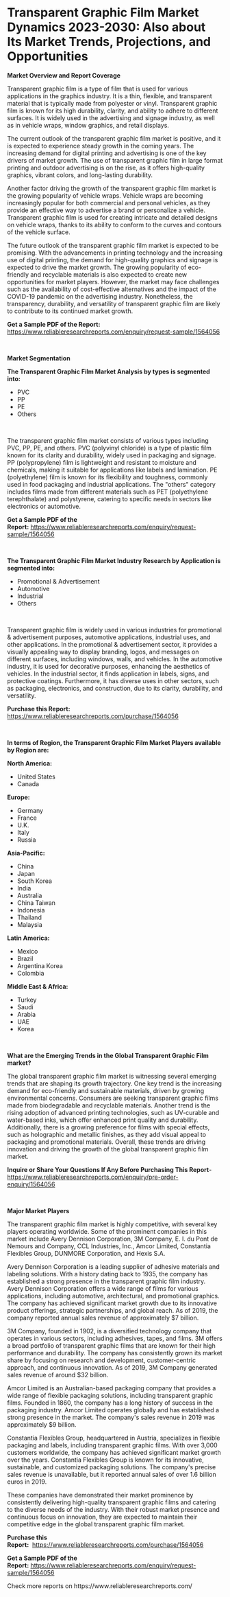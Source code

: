 <p><h1>Transparent Graphic Film Market Dynamics 2023-2030: Also about Its Market Trends, Projections, and Opportunities</h1></p><p><strong>Market Overview and Report Coverage</strong></p>
<p><p>Transparent graphic film is a type of film that is used for various applications in the graphics industry. It is a thin, flexible, and transparent material that is typically made from polyester or vinyl. Transparent graphic film is known for its high durability, clarity, and ability to adhere to different surfaces. It is widely used in the advertising and signage industry, as well as in vehicle wraps, window graphics, and retail displays.</p><p>The current outlook of the transparent graphic film market is positive, and it is expected to experience steady growth in the coming years. The increasing demand for digital printing and advertising is one of the key drivers of market growth. The use of transparent graphic film in large format printing and outdoor advertising is on the rise, as it offers high-quality graphics, vibrant colors, and long-lasting durability.</p><p>Another factor driving the growth of the transparent graphic film market is the growing popularity of vehicle wraps. Vehicle wraps are becoming increasingly popular for both commercial and personal vehicles, as they provide an effective way to advertise a brand or personalize a vehicle. Transparent graphic film is used for creating intricate and detailed designs on vehicle wraps, thanks to its ability to conform to the curves and contours of the vehicle surface.</p><p>The future outlook of the transparent graphic film market is expected to be promising. With the advancements in printing technology and the increasing use of digital printing, the demand for high-quality graphics and signage is expected to drive the market growth. The growing popularity of eco-friendly and recyclable materials is also expected to create new opportunities for market players. However, the market may face challenges such as the availability of cost-effective alternatives and the impact of the COVID-19 pandemic on the advertising industry. Nonetheless, the transparency, durability, and versatility of transparent graphic film are likely to contribute to its continued market growth.</p></p>
<p><strong>Get a Sample PDF of the Report:</strong> <a href="https://www.reliableresearchreports.com/enquiry/request-sample/1564056">https://www.reliableresearchreports.com/enquiry/request-sample/1564056</a></p>
<p>&nbsp;</p>
<p><strong>Market Segmentation</strong></p>
<p><strong>The Transparent Graphic Film Market Analysis by types is segmented into:</strong></p>
<p><ul><li>PVC</li><li>PP</li><li>PE</li><li>Others</li></ul></p>
<p>&nbsp;</p>
<p><p>The transparent graphic film market consists of various types including PVC, PP, PE, and others. PVC (polyvinyl chloride) is a type of plastic film known for its clarity and durability, widely used in packaging and signage. PP (polypropylene) film is lightweight and resistant to moisture and chemicals, making it suitable for applications like labels and lamination. PE (polyethylene) film is known for its flexibility and toughness, commonly used in food packaging and industrial applications. The "others" category includes films made from different materials such as PET (polyethylene terephthalate) and polystyrene, catering to specific needs in sectors like electronics or automotive.</p></p>
<p><strong>Get a Sample PDF of the Report:</strong>&nbsp;<a href="https://www.reliableresearchreports.com/enquiry/request-sample/1564056">https://www.reliableresearchreports.com/enquiry/request-sample/1564056</a></p>
<p>&nbsp;</p>
<p><strong>The Transparent Graphic Film Market Industry Research by Application is segmented into:</strong></p>
<p><ul><li>Promotional & Advertisement</li><li>Automotive</li><li>Industrial</li><li>Others</li></ul></p>
<p>&nbsp;</p>
<p><p>Transparent graphic film is widely used in various industries for promotional & advertisement purposes, automotive applications, industrial uses, and other applications. In the promotional & advertisement sector, it provides a visually appealing way to display branding, logos, and messages on different surfaces, including windows, walls, and vehicles. In the automotive industry, it is used for decorative purposes, enhancing the aesthetics of vehicles. In the industrial sector, it finds application in labels, signs, and protective coatings. Furthermore, it has diverse uses in other sectors, such as packaging, electronics, and construction, due to its clarity, durability, and versatility.</p></p>
<p><strong>Purchase this Report:</strong>&nbsp; <a href="https://www.reliableresearchreports.com/purchase/1564056">https://www.reliableresearchreports.com/purchase/1564056</a></p>
<p>&nbsp;</p>
<p><strong>In terms of Region, the Transparent Graphic Film Market Players available by Region are:</strong></p>
<p>
    <p> <strong> North America: </strong>
        <ul>
            <li>United States</li>
            <li>Canada</li>
        </ul>
        </p> 
    <p> <strong> Europe: </strong>
        <ul>
            <li>Germany</li>
            <li>France</li>
            <li>U.K.</li>
            <li>Italy</li>
            <li>Russia</li>
        </ul>
        </p> 
    <p> <strong> Asia-Pacific: </strong>
        <ul>
            <li>China</li>
            <li>Japan</li>
            <li>South Korea</li>
            <li>India</li>
            <li>Australia</li>
            <li>China Taiwan</li>
            <li>Indonesia</li>
            <li>Thailand</li>
            <li>Malaysia</li>
        </ul>
        </p> 
    <p> <strong> Latin America: </strong>
        <ul>
            <li>Mexico</li>
            <li>Brazil</li>
            <li>Argentina Korea</li>
            <li>Colombia</li>
        </ul>
        </p> 
    <p> <strong> Middle East & Africa: </strong>
        <ul>
            <li>Turkey</li>
            <li>Saudi</li>
            <li>Arabia</li>
            <li>UAE</li>
            <li>Korea</li>
        </ul>
    </p>
    </p>
<p>&nbsp;</p>
<p><strong>What are the Emerging Trends in the Global Transparent Graphic Film market?</strong></p>
<p><p>The global transparent graphic film market is witnessing several emerging trends that are shaping its growth trajectory. One key trend is the increasing demand for eco-friendly and sustainable materials, driven by growing environmental concerns. Consumers are seeking transparent graphic films made from biodegradable and recyclable materials. Another trend is the rising adoption of advanced printing technologies, such as UV-curable and water-based inks, which offer enhanced print quality and durability. Additionally, there is a growing preference for films with special effects, such as holographic and metallic finishes, as they add visual appeal to packaging and promotional materials. Overall, these trends are driving innovation and driving the growth of the global transparent graphic film market.</p></p>
<p><strong>Inquire or Share Your Questions If Any Before Purchasing This Report</strong>- <a href="https://www.reliableresearchreports.com/enquiry/pre-order-enquiry/1564056">https://www.reliableresearchreports.com/enquiry/pre-order-enquiry/1564056</a></p>
<p>&nbsp;</p>
<p><strong>Major Market Players</strong></p>
<p><p>The transparent graphic film market is highly competitive, with several key players operating worldwide. Some of the prominent companies in this market include Avery Dennison Corporation, 3M Company, E. I. du Pont de Nemours and Company, CCL Industries, Inc., Amcor Limited, Constantia Flexibles Group, DUNMORE Corporation, and Hexis S.A. </p><p>Avery Dennison Corporation is a leading supplier of adhesive materials and labeling solutions. With a history dating back to 1935, the company has established a strong presence in the transparent graphic film industry. Avery Dennison Corporation offers a wide range of films for various applications, including automotive, architectural, and promotional graphics. The company has achieved significant market growth due to its innovative product offerings, strategic partnerships, and global reach. As of 2019, the company reported annual sales revenue of approximately $7 billion.</p><p>3M Company, founded in 1902, is a diversified technology company that operates in various sectors, including adhesives, tapes, and films. 3M offers a broad portfolio of transparent graphic films that are known for their high performance and durability. The company has consistently grown its market share by focusing on research and development, customer-centric approach, and continuous innovation. As of 2019, 3M Company generated sales revenue of around $32 billion.</p><p>Amcor Limited is an Australian-based packaging company that provides a wide range of flexible packaging solutions, including transparent graphic films. Founded in 1860, the company has a long history of success in the packaging industry. Amcor Limited operates globally and has established a strong presence in the market. The company's sales revenue in 2019 was approximately $9 billion.</p><p>Constantia Flexibles Group, headquartered in Austria, specializes in flexible packaging and labels, including transparent graphic films. With over 3,000 customers worldwide, the company has achieved significant market growth over the years. Constantia Flexibles Group is known for its innovative, sustainable, and customized packaging solutions. The company's precise sales revenue is unavailable, but it reported annual sales of over 1.6 billion euros in 2019.</p><p>These companies have demonstrated their market prominence by consistently delivering high-quality transparent graphic films and catering to the diverse needs of the industry. With their robust market presence and continuous focus on innovation, they are expected to maintain their competitive edge in the global transparent graphic film market.</p></p>
<p><strong>Purchase this Report:</strong>&nbsp;&nbsp;<a href="https://www.reliableresearchreports.com/purchase/1564056">https://www.reliableresearchreports.com/purchase/1564056</a></p>
<p></p>
<p><strong>Get a Sample PDF of the Report:</strong>&nbsp;<a href="https://www.reliableresearchreports.com/enquiry/request-sample/1564056">https://www.reliableresearchreports.com/enquiry/request-sample/1564056</a></p>
<p>Check more reports on https://www.reliableresearchreports.com/</p>